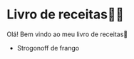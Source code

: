 # Livro de receitas:man_cook:

Olá! Bem vindo ao meu livro de receitas:wave:

-  Strogonoff de frango